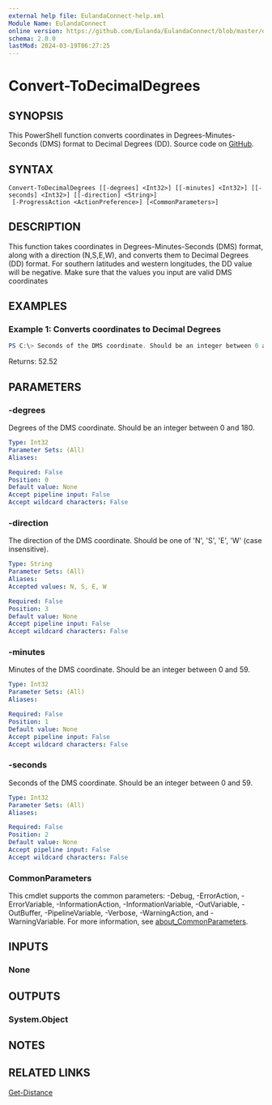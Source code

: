 ```yaml
---
external help file: EulandaConnect-help.xml
Module Name: EulandaConnect
online version: https://github.com/Eulanda/EulandaConnect/blob/master/docs/Convert-ToDecimalDegrees.md
schema: 2.0.0
lastMod: 2024-03-19T06:27:25
---
```


# Convert-ToDecimalDegrees

## SYNOPSIS
This PowerShell function converts coordinates in Degrees-Minutes-Seconds (DMS) format to Decimal Degrees (DD). Source code on [GitHub](https://github.com/Eulanda/EulandaConnect/blob/master/source/public/Convert-ToDecimalDegrees.ps1).

## SYNTAX

```
Convert-ToDecimalDegrees [[-degrees] <Int32>] [[-minutes] <Int32>] [[-seconds] <Int32>] [[-direction] <String>]
 [-ProgressAction <ActionPreference>] [<CommonParameters>]
```

## DESCRIPTION
This function takes coordinates in Degrees-Minutes-Seconds (DMS) format, along with a direction (N,S,E,W), and converts them to Decimal Degrees (DD) format. For southern latitudes and western longitudes, the DD value will be negative. Make sure that the values you input are valid DMS coordinates

## EXAMPLES

### Example 1: Converts coordinates to Decimal Degrees
```powershell
PS C:\> Seconds of the DMS coordinate. Should be an integer between 0 and 59.
```

Returns: 52.52

## PARAMETERS

### -degrees
Degrees of the DMS coordinate. Should be an integer between 0 and 180.

```yaml
Type: Int32
Parameter Sets: (All)
Aliases:

Required: False
Position: 0
Default value: None
Accept pipeline input: False
Accept wildcard characters: False
```

### -direction
The direction of the DMS coordinate. Should be one of 'N', 'S', 'E', 'W' (case insensitive).

```yaml
Type: String
Parameter Sets: (All)
Aliases:
Accepted values: N, S, E, W

Required: False
Position: 3
Default value: None
Accept pipeline input: False
Accept wildcard characters: False
```

### -minutes
Minutes of the DMS coordinate. Should be an integer between 0 and 59.

```yaml
Type: Int32
Parameter Sets: (All)
Aliases:

Required: False
Position: 1
Default value: None
Accept pipeline input: False
Accept wildcard characters: False
```

### -seconds
Seconds of the DMS coordinate. Should be an integer between 0 and 59.

```yaml
Type: Int32
Parameter Sets: (All)
Aliases:

Required: False
Position: 2
Default value: None
Accept pipeline input: False
Accept wildcard characters: False
```


### CommonParameters
This cmdlet supports the common parameters: -Debug, -ErrorAction, -ErrorVariable, -InformationAction, -InformationVariable, -OutVariable, -OutBuffer, -PipelineVariable, -Verbose, -WarningAction, and -WarningVariable. For more information, see [about_CommonParameters](http://go.microsoft.com/fwlink/?LinkID=113216).

## INPUTS

### None

## OUTPUTS

### System.Object
## NOTES

## RELATED LINKS

[Get-Distance](../functions/Get-Distance.md)






